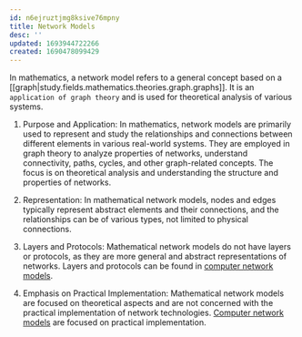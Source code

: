 ```yaml
---
id: n6ejruztjmg8ksive76mpny
title: Network Models
desc: ''
updated: 1693944722266
created: 1690478099429
---
```


In mathematics, a network model refers to a general concept based on a [[graph|study.fields.mathematics.theories.graph.graphs]]. It is an `application of graph theory` and is used for theoretical analysis of various systems.

1. Purpose and Application: In mathematics, network models are primarily used to represent and study the relationships and connections between different elements in various real-world systems. They are employed in graph theory to analyze properties of networks, understand connectivity, paths, cycles, and other graph-related concepts. The focus is on theoretical analysis and understanding the structure and properties of networks.

2. Representation: In mathematical network models, nodes and edges typically represent abstract elements and their connections, and the relationships can be of various types, not limited to physical connections.

3. Layers and Protocols: Mathematical network models do not have layers or protocols, as they are more general and abstract representations of networks. Layers and protocols can be found in [computer network models](../../Computing/notes/networking.models.md).

4. Emphasis on Practical Implementation: Mathematical network models are focused on theoretical aspects and are not concerned with the practical implementation of network technologies. [Computer network models](../../Computing/notes/networking.models.md) are focused on practical implementation.